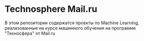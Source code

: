 # Technosphere Mail.ru
В этом репозитории содержатся проекты по Machine Learning, реализованные на курсе машинного обучения на программе "Техносфера" от Mail.ru
